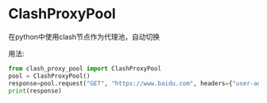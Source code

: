 # ClashProxyPool
在python中使用clash节点作为代理池，自动切换

用法:
```python
from clash_proxy_pool import ClashProxyPool
pool = ClashProxyPool()
response=pool.request("GET", "https://www.baidu.com", headers={"user-agent": "Mozilla/5.0 (Windows NT 10.0; Win64; x64) AppleWebKit/537.36 (KHTML, like Gecko) Chrome/136.0.0.0 Safari/537.36 Edg/136.0.0.0"})
print(response)
```
